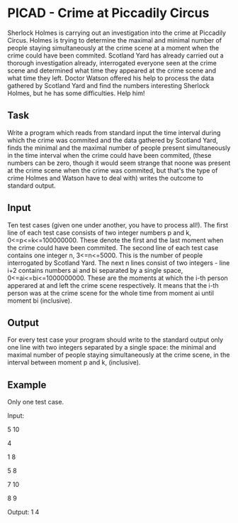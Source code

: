 # PICAD - Crime at Piccadily Circus

Sherlock Holmes is carrying out an investigation into the crime at Piccadily Circus. Holmes is trying to determine the maximal and minimal number of people staying simultaneously at the crime scene at a moment when the crime could have been commited. Scotland Yard has already carried out a thorough investigation already, interrogated everyone seen at the crime scene and determined what time they appeared at the crime scene and what time they left. Doctor Watson offered his help to process the data gathered by Scotland Yard and find the numbers interesting Sherlock Holmes, but he has some difficulties. Help him!

## Task

Write a program which reads from standard input the time interval during which the crime was commited and the data gathered by Scotland Yard,
finds the minimal and the maximal number of people present simultaneously in the time interval when the crime could have been commited, (these numbers can be zero, though it would seem strange that noone was present at the crime scene when the crime was commited, but that's the type of crime Holmes and Watson have to deal with)
writes the outcome to standard output.

## Input

Ten test cases (given one under another, you have to process all!). The first line of each test case consists of two integer numbers p and k, 0<=p<=k<=100000000. These denote the first and the last moment when the crime could have been commited. The second line of each test case contains one integer n, 3<=n<=5000. This is the number of people interrogated by Scotland Yard. The next n lines consist of two integers - line i+2 contains numbers ai and bi separated by a single space, 0<=ai<=bi<=1000000000. These are the moments at which the i-th person apperared at and left the crime scene respectively. It means that the i-th person was at the crime scene for the whole time from moment ai until moment bi (inclusive).

## Output

For every test case your program should write to the standard output only one line with two integers separated by a single space: the minimal and maximal number of people staying simultaneously at the crime scene, in the interval between moment p and k, (inclusive).

## Example

Only one test case.

Input:

5 10

4

1 8

5 8

7 10

8 9


Output:
1 4

